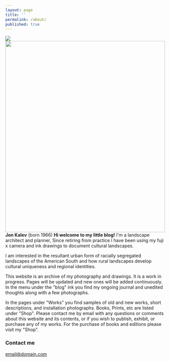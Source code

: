 ```yaml
---
layout: page
title: ''
permalink: /about/
published: true
---
```


![]({{site.baseurl}}/https://avatars.githubusercontent.com/u/81805797?s=400&u=c6d3b73a5e92223ed00b39d01ce8a9ed4d0bece0&v=4)
<img src="https://avatars.githubusercontent.com/u/81805797?s=400&u=c6d3b73a5e92223ed00b39d01ce8a9ed4d0bece0&v=4)" width="500" height="600">
**Jon Kalev** (born 1966) 
**Hi welcome to my little blog!** I'm a landscape architect and planner, Since retiring from practice I have been using my fuji x camera and ink drawings to document cultural landscapes.  

I am interested in the resultant urban form of racially segregated landscapes of the American South and how rural landscapes develop cultural uniqueness and regional identities.

This website is an archive of my photography and drawings. It is a work in progress. Pages will be updated and new ones will be added continuously. In the menu under the "blog" ink you find my ongoing journal and unedited thoughts along with a few photographs. 

In the pages under "Works" you find samples of old and new works, short descriptions, and installation photographs. Books, Prints, etc are listed under "Shop".
Please contact me by email with any questions or comments about this website and its contents, or if you wish to publish, exhibit, or purchase any of my works. For the purchase of books and editions please visit my "Shop".

### Contact me

[email@domain.com](mailto:email@domain.com)
